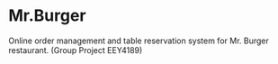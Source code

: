 # Mr.Burger
Online order management and table reservation system for Mr. Burger restaurant. (Group Project EEY4189)
